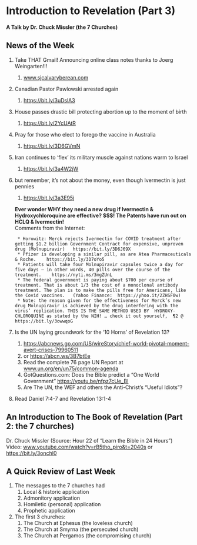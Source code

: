 # Introduction to Revelation (Part 3)
**A Talk by Dr. Chuck Missler (the 7 Churches)**

## News of the Week					
   
1. Take THAT Gmail!  Announcing online class notes thanks to Joerg Weingarten!!!
	1. www.sjcalvaryberean.com
1. Canadian Pastor Pawlowski arrested again
	1. https://bit.ly/3uDslA3
1. House passes drastic bill protecting abortion up to the moment of birth
	1. https://bit.ly/2YcUAtR 
1. Pray for those who elect to forego the vaccine in Australia 
	1. https://bit.ly/3D6GVmN 
1. Iran continues to ‘flex’ its military muscle against nations warm to Israel
	1. https://bit.ly/3a4W2jW
1. but remember, it’s not about the money, even though Ivermectin is just pennies
	1. https://bit.ly/3a3E95j
	
	**Ever wonder WHY they need a new drug if Ivermectin & Hydroxychloroquine are effective? $$$! The Patents have run out on HCLQ & Ivermectin!**  
	Comments from the Internet:
	
		* Horowitz: Merck rejects Ivermectin for COVID treatment after getting $1.2 billion Government Contract for expensive, unproven drug (Molnupiravir)   https://bit.ly/3D6J69X
		* Pfizer is developing a similar pill, as are Atea Pharmaceuticals & Roche.    https://bit.ly/3D7oYo5
		* Patients will take four Molnupiravir capsules twice a day for five days — in other words, 40 pills over the course of the treatment.    https://nyti.ms/3mgZUnL
		* The federal government is paying about $700 per course of treatment. That is about 1/3 the cost of a monoclonal antibody treatment. The plan is to make the pills free for Americans, like the Covid vaccines.   (Yahoo Finance:  https://yhoo.it/2ZHSF0w)
		* Note: the reason given for the effectiveness for Merck’s new drug Molnupiravir is achieved by the drug interfering with the virus’ replication. THIS IS THE SAME METHOD USED BY  HYDROXY-CHLOROQUINE as stated by the NIH! … check it out yourself,  ¶2 @  https://bit.ly/3owwqoG 

1. Is the UN laying groundwork for the ‘10 Horns’ of Revelation 13?
	1. https://abcnews.go.com/US/wireStory/chief-world-pivotal-moment-avert-crises-79960511
	1. or  https://abcn.ws/3B7btEe
	1. Read the complete 76 page UN Report at www.un.org/en/un75/common-agenda
	1. GotQuestions.com: Does the Bible predict a “One World Government” https://youtu.be/nfpz7cUe_BI 
	1. Are The UN, the WEF and others the Anti-Christ’s “Useful Idiots”?
1. Read Daniel 7:4-7 and Revelation 13:1-4

## An Introduction to The Book of Revelation (Part 2: the 7 churches)
Dr. Chuck Missler   (Source: Hour 22 of “Learn the Bible in 24 Hours”)   
Video: www.youtube.com/watch?v=rB5tho_piro&t=2040s    or   https://bit.ly/3onchl0

## A Quick Review of Last Week
1. The messages to the 7 churches had 
	1. Local & historic application
	1. Admonitory application
	1. Homiletic (personal) application
	1. Prophetic application
1. The first 3 churches:
	1. The Church at Ephesus (the loveless church)
	1. The Church at Smyrna (the persecuted church)
	1. The Church at Pergamos (the compromising church)
